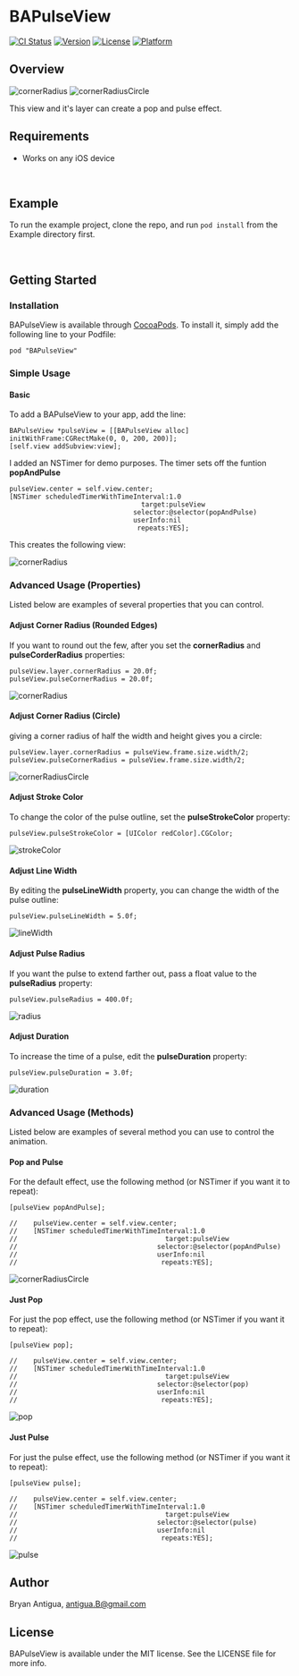 # BAPulseView

[![CI Status](http://img.shields.io/travis/antiguab/BAPulseView.svg?style=flat)](https://travis-ci.org/antiguab/BAPulseView)
[![Version](https://img.shields.io/cocoapods/v/BAPulseView.svg?style=flat)](http://cocoadocs.org/docsets/BAPulseView)
[![License](https://img.shields.io/cocoapods/l/BAPulseView.svg?style=flat)](http://cocoadocs.org/docsets/BAPulseView)
[![Platform](https://img.shields.io/cocoapods/p/BAPulseView.svg?style=flat)](http://cocoadocs.org/docsets/BAPulseView)

## Overview
![cornerRadius](https://github.com/antiguab/BAPulseView/blob/master/readme-assets/BAPulseView_CornerRadius.gif)
![cornerRadiusCircle](https://github.com/antiguab/BAPulseView/blob/master/readme-assets/BAPulseView_CornerRadiusCircle.gif)

This view and it's layer can create a pop and pulse effect.
<br/>

## Requirements
* Works on any iOS device

<br/>

## Example

To run the example project, clone the repo, and run `pod install` from the Example directory first.

<br/>

## Getting Started
### Installation

BAPulseView is available through [CocoaPods](http://cocoapods.org). To install
it, simply add the following line to your Podfile:

```
pod "BAPulseView"
```

### Simple Usage


#### Basic
To add a BAPulseView to your app, add the line:

```
BAPulseView *pulseView = [[BAPulseView alloc] initWithFrame:CGRectMake(0, 0, 200, 200)];
[self.view addSubview:view];
```

I added an NSTimer for demo purposes. The timer sets off the funtion **popAndPulse**

```
pulseView.center = self.view.center;
[NSTimer scheduledTimerWithTimeInterval:1.0 
							     target:pulseView
                               selector:@selector(popAndPulse)
                               userInfo:nil
                                repeats:YES];
```

This creates the following view:

![cornerRadius](https://github.com/antiguab/BAPulseView/blob/master/readme-assets/BAPulseView_SimpleUsage.gif)



### Advanced Usage (Properties)
Listed below are examples of several properties that you can control.

#### Adjust Corner Radius (Rounded Edges)
If you want to round out the few, after you set the **cornerRadius** and **pulseCorderRadius** properties:

```
pulseView.layer.cornerRadius = 20.0f;
pulseView.pulseCornerRadius = 20.0f;
```

![cornerRadius](https://github.com/antiguab/BAPulseView/blob/master/readme-assets/BAPulseView_CornerRadius.gif)

#### Adjust Corner Radius (Circle)
giving a corner radius of half the width and height gives you a circle:

```
pulseView.layer.cornerRadius = pulseView.frame.size.width/2;
pulseView.pulseCornerRadius = pulseView.frame.size.width/2;
```

![cornerRadiusCircle](https://github.com/antiguab/BAPulseView/blob/master/readme-assets/BAPulseView_CornerRadiusCircle.gif)


#### Adjust Stroke Color 

To change the color of the pulse outline, set the **pulseStrokeColor** property:

```
pulseView.pulseStrokeColor = [UIColor redColor].CGColor;
```

![strokeColor](https://github.com/antiguab/BAPulseView/blob/master/readme-assets/BAPulseView_StrokeColor.gif)


#### Adjust Line Width

By editing the **pulseLineWidth** property, you can change the width of the pulse outline:

```
pulseView.pulseLineWidth = 5.0f;
```

![lineWidth](https://github.com/antiguab/BAPulseView/blob/master/readme-assets/BAPulseView_LineWidth.gif)


#### Adjust Pulse Radius

If you want the pulse to extend farther out, pass a float value to the **pulseRadius** property:

```
pulseView.pulseRadius = 400.0f;
```

![radius](https://github.com/antiguab/BAPulseView/blob/master/readme-assets/BAPulseView_Radius.gif)


#### Adjust Duration

To increase the time of a pulse, edit the **pulseDuration** property:

```
pulseView.pulseDuration = 3.0f;
```

![duration](https://github.com/antiguab/BAPulseView/blob/master/readme-assets/BAPulseView_Duration.gif)


### Advanced Usage (Methods)
Listed below are examples of several method you can use to control the animation.

#### Pop and Pulse

For the default effect, use the following method (or NSTimer if you want it to repeat):

```
[pulseView popAndPulse];

//    pulseView.center = self.view.center;
//    [NSTimer scheduledTimerWithTimeInterval:1.0
//                                     target:pulseView
//                                   selector:@selector(popAndPulse)
//                                   userInfo:nil
//                                    repeats:YES];
```

![cornerRadiusCircle](https://github.com/antiguab/BAPulseView/blob/master/readme-assets/BAPulseView_CornerRadiusCircle.gif)

#### Just Pop

For just the pop effect, use the following method (or NSTimer if you want it to repeat):

```
[pulseView pop];

//    pulseView.center = self.view.center;
//    [NSTimer scheduledTimerWithTimeInterval:1.0
//                                     target:pulseView
//                                   selector:@selector(pop)
//                                   userInfo:nil
//                                    repeats:YES];
```

![pop](https://github.com/antiguab/BAPulseView/blob/master/readme-assets/BAPulseView_Pop.gif)


#### Just Pulse

For just the pulse effect, use the following method (or NSTimer if you want it to repeat):

```
[pulseView pulse];

//    pulseView.center = self.view.center;
//    [NSTimer scheduledTimerWithTimeInterval:1.0
//                                     target:pulseView
//                                   selector:@selector(pulse)
//                                   userInfo:nil
//                                    repeats:YES];
```

![pulse](https://github.com/antiguab/BAPulseView/blob/master/readme-assets/BAPulseView_Pulse.gif)




## Author

Bryan Antigua, antigua.B@gmail.com


## License

BAPulseView is available under the MIT license. See the LICENSE file for more info.



